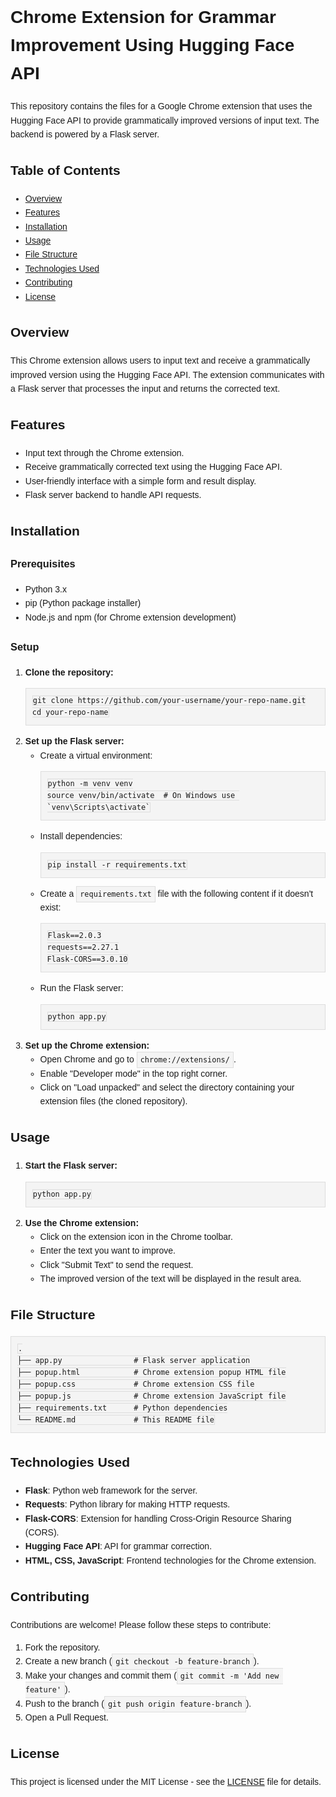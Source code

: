 <!DOCTYPE html>
<html lang="en">
<head>
    <meta charset="UTF-8">
    <meta name="viewport" content="width=device-width, initial-scale=1.0">
    <title>README.md</title>
    <style>
        body {
            font-family: Arial, sans-serif;
            line-height: 1.6;
        }
        code {
            background: #f4f4f4;
            border: 1px solid #ddd;
            padding: 5px;
        }
        pre {
            background: #f4f4f4;
            border: 1px solid #ddd;
            padding: 10px;
            overflow-x: auto;
        }
    </style>
</head>
<body>
    <h1>Chrome Extension for Grammar Improvement Using Hugging Face API</h1>
    <p>This repository contains the files for a Google Chrome extension that uses the Hugging Face API to provide grammatically improved versions of input text. The backend is powered by a Flask server.</p>
    <h2>Table of Contents</h2>
    <ul>
        <li><a href="#overview">Overview</a></li>
        <li><a href="#features">Features</a></li>
        <li><a href="#installation">Installation</a></li>
        <li><a href="#usage">Usage</a></li>
        <li><a href="#file-structure">File Structure</a></li>
        <li><a href="#technologies-used">Technologies Used</a></li>
        <li><a href="#contributing">Contributing</a></li>
        <li><a href="#license">License</a></li>
    </ul>
    <h2 id="overview">Overview</h2>
    <p>This Chrome extension allows users to input text and receive a grammatically improved version using the Hugging Face API. The extension communicates with a Flask server that processes the input and returns the corrected text.</p>
    <h2 id="features">Features</h2>
    <ul>
        <li>Input text through the Chrome extension.</li>
        <li>Receive grammatically corrected text using the Hugging Face API.</li>
        <li>User-friendly interface with a simple form and result display.</li>
        <li>Flask server backend to handle API requests.</li>
    </ul>
    <h2 id="installation">Installation</h2>
    <h3>Prerequisites</h3>
    <ul>
        <li>Python 3.x</li>
        <li>pip (Python package installer)</li>
        <li>Node.js and npm (for Chrome extension development)</li>
    </ul>
    <h3>Setup</h3>
    <ol>
        <li><strong>Clone the repository:</strong>
            <pre><code>git clone https://github.com/your-username/your-repo-name.git
cd your-repo-name</code></pre>
        </li>
        <li><strong>Set up the Flask server:</strong>
            <ul>
                <li>Create a virtual environment:
                    <pre><code>python -m venv venv
source venv/bin/activate  # On Windows use `venv\Scripts\activate`</code></pre>
                </li>
                <li>Install dependencies:
                    <pre><code>pip install -r requirements.txt</code></pre>
                </li>
                <li>Create a <code>requirements.txt</code> file with the following content if it doesn't exist:
                    <pre><code>Flask==2.0.3
requests==2.27.1
Flask-CORS==3.0.10</code></pre>
                </li>
                <li>Run the Flask server:
                    <pre><code>python app.py</code></pre>
                </li>
            </ul>
        </li>
        <li><strong>Set up the Chrome extension:</strong>
            <ul>
                <li>Open Chrome and go to <code>chrome://extensions/</code>.</li>
                <li>Enable "Developer mode" in the top right corner.</li>
                <li>Click on "Load unpacked" and select the directory containing your extension files (the cloned repository).</li>
            </ul>
        </li>
    </ol>
    <h2 id="usage">Usage</h2>
    <ol>
        <li><strong>Start the Flask server:</strong>
            <pre><code>python app.py</code></pre>
        </li>
        <li><strong>Use the Chrome extension:</strong>
            <ul>
                <li>Click on the extension icon in the Chrome toolbar.</li>
                <li>Enter the text you want to improve.</li>
                <li>Click "Submit Text" to send the request.</li>
                <li>The improved version of the text will be displayed in the result area.</li>
            </ul>
        </li>
    </ol>
    <h2 id="file-structure">File Structure</h2>
    <pre><code>.
├── app.py                # Flask server application
├── popup.html            # Chrome extension popup HTML file
├── popup.css             # Chrome extension CSS file
├── popup.js              # Chrome extension JavaScript file
├── requirements.txt      # Python dependencies
└── README.md             # This README file</code></pre>
    <h2 id="technologies-used">Technologies Used</h2>
    <ul>
        <li><strong>Flask</strong>: Python web framework for the server.</li>
        <li><strong>Requests</strong>: Python library for making HTTP requests.</li>
        <li><strong>Flask-CORS</strong>: Extension for handling Cross-Origin Resource Sharing (CORS).</li>
        <li><strong>Hugging Face API</strong>: API for grammar correction.</li>
        <li><strong>HTML, CSS, JavaScript</strong>: Frontend technologies for the Chrome extension.</li>
    </ul>
    <h2 id="contributing">Contributing</h2>
    <p>Contributions are welcome! Please follow these steps to contribute:</p>
    <ol>
        <li>Fork the repository.</li>
        <li>Create a new branch (<code>git checkout -b feature-branch</code>).</li>
        <li>Make your changes and commit them (<code>git commit -m 'Add new feature'</code>).</li>
        <li>Push to the branch (<code>git push origin feature-branch</code>).</li>
        <li>Open a Pull Request.</li>
    </ol>
    <h2 id="license">License</h2>
    <p>This project is licensed under the MIT License - see the <a href="LICENSE">LICENSE</a> file for details.</p>
</body>
</html>
